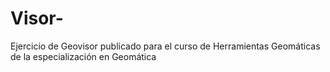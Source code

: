 # Visor-
Ejercicio de Geovisor publicado para el curso de Herramientas Geomáticas de la especialización en Geomática 
